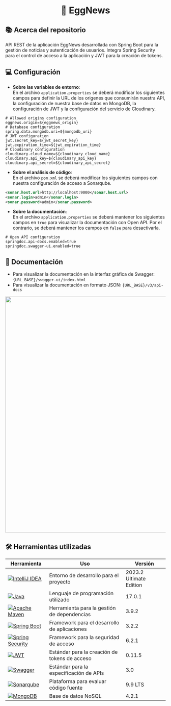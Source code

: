 <h1 align="center">📰 EggNews</h1>

## 📚 Acerca del repositorio
API REST de la aplicación EggNews desarrollada con Spring Boot para la gestión de noticias y autenticación de usuarios. Integra Spring Security para el control de acceso a la aplicación y JWT para la creación de tokens.


## 💻 Configuración
- **Sobre las variables de entorno**:<br>
  En el archivo `application.properties` se deberá modificar los siguientes campos para definir la URL de los origenes que consumirán nuestra API, la configuración de nuestra base de datos en MongoDB, la configuración de JWT y la configuración del servicio de Cloudinary.

```properties
# Allowed origins configuration
eggnews.origin=${eggnews_origin}
# Database configuration
spring.data.mongodb.uri=${mongodb_uri}
# JWT configuration
jwt.secret_key=${jwt_secret_key}
jwt.expiration_time=${jwt_expiration_time}
# Cloudinary configuration
cloudinary.cloud_name=${cloudinary_cloud_name}
cloudinary.api_key=${cloudinary_api_key}
cloudinary.api_secret=${cloudinary_api_secret}
```

- **Sobre el análisis de código**:<br>
  En el archivo `pom.xml` se deberá modificar los siguientes campos con nuestra configuración de acceso a Sonarqube.

```xml
<sonar.host.url>http://localhost:9000</sonar.host.url>
<sonar.login>admin</sonar.login>
<sonar.password>admin</sonar.password>
```

- **Sobre la documentación**:<br>
  En el archivo `application.properties` se deberá mantener los siguientes campos en `true` para visualizar la documentación con Open API. Por el contrario, se deberá mantener los campos en `false` para desactivarla.

```properties
# Open API configuration
springdoc.api-docs.enabled=true
springdoc.swagger-ui.enabled=true
```


## 📄 Documentación
- Para visualizar la documentación en la interfaz gráfica de Swagger: `{URL_BASE}/swagger-ui/index.html`
- Para visualizar la documentación en formato JSON: `{URL_BASE}/v3/api-docs`

<img src="https://github.com/misicode/Server-EggNews/assets/88341114/a590ddfb-76e4-4c40-a409-36a9f530b198" width=740px />


## 🛠️ Herramientas utilizadas

| Herramienta    | Uso                                                                                                                  | Versión |
| -------------- | -------------------------------------------------------------------------------------------------------------------- | ------- |
| [![IntelliJ IDEA](https://img.shields.io/badge/IntelliJ_IDEA-000000.svg?style=for-the-badge&logo=intellij-idea&logoColor=white)](https://www.jetbrains.com/idea/download/) | Entorno de desarrollo para el proyecto | 2023.2 Ultimate Edition
| [![Java](https://img.shields.io/badge/java-%23ED8B00.svg?style=for-the-badge&logo=openjdk&logoColor=white)](https://dev.java)                                              | Lenguaje de programación utilizado | 17.0.1
| [![Apache Maven](https://img.shields.io/badge/Maven-C71A36?style=for-the-badge&logo=Apache%20Maven&logoColor=white)](https://maven.apache.org)                             | Herramienta para la gestión de dependencias | 3.9.2
| [![Spring Boot](https://img.shields.io/badge/Spring_Boot-F2F4F9?style=for-the-badge&logo=spring-boot)](https://spring.io/projects/spring-boot/)                            | Framework para el desarrollo de aplicaciones | 3.2.2
| [![Spring Security](https://img.shields.io/badge/Spring_Security-6DB33F?style=for-the-badge&logo=Spring-Security&logoColor=white)](https://spring.io/projects/spring-security/) | Framework para la seguridad de acceso | 6.2.1
| [![JWT](https://img.shields.io/badge/JWT-black?style=for-the-badge&logo=JSON%20web%20tokens)](https://jwt.io)                                                              | Estándar para la creación de tokens de acceso | 0.11.5
| [![Swagger](https://img.shields.io/badge/-Swagger-%23Clojure?style=for-the-badge&logo=swagger&logoColor=white)](https://swagger.io/specification/)                         | Estándar para la especificación de APIs | 3.0
| [![Sonarqube](https://img.shields.io/badge/SonarQube-black?style=for-the-badge&logo=sonarqube&logoColor=4E9BCD)](https://docs.sonarsource.com/sonarqube/9.9/)              | Plataforma para evaluar código fuente | 9.9 LTS
| [![MongoDB](https://img.shields.io/badge/MongoDB-4EA94B?style=for-the-badge&logo=mongodb&logoColor=white)](https://www.mongodb.com/es/what-is-mongodb)                     | Base de datos NoSQL | 4.2.1

